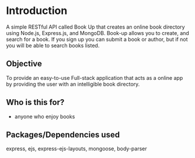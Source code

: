 # Introduction
A simple RESTful API called Book Up that creates an online book directory using Node.js, Express.js, and MongoDB. Book-up allows you to create, and search for a book. If you sign up you can submit a book or author, but if not you will be able to search books listed.

## Objective
To provide an easy-to-use Full-stack application that acts as a online app by providing the user with an intelligible book directory.

## Who is this for?
- anyone who enjoy books

## Packages/Dependencies used
express, ejs, express-ejs-layouts, mongoose, body-parser
